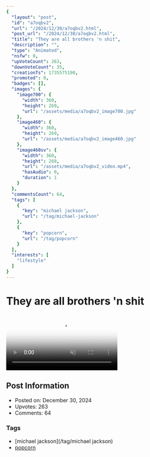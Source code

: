 ```yaml
---
{
  "layout": "post",
  "id": "a7oqbv2",
  "url": "/2024/12/30/a7oqbv2.html",
  "post_url": "/2024/12/30/a7oqbv2.html",
  "title": "They are all brothers 'n shit",
  "description": "",
  "type": "Animated",
  "nsfw": 0,
  "upVoteCount": 263,
  "downVoteCount": 35,
  "creationTs": 1735575190,
  "promoted": 0,
  "badges": [],
  "images": {
    "image700": {
      "width": 360,
      "height": 269,
      "url": "/assets/media/a7oqbv2_image700.jpg"
    },
    "image460": {
      "width": 360,
      "height": 269,
      "url": "/assets/media/a7oqbv2_image460.jpg"
    },
    "image460sv": {
      "width": 360,
      "height": 268,
      "url": "/assets/media/a7oqbv2_video.mp4",
      "hasAudio": 0,
      "duration": 1
    }
  },
  "commentsCount": 64,
  "tags": [
    {
      "key": "michael jackson",
      "url": "/tag/michael-jackson"
    },
    {
      "key": "popcorn",
      "url": "/tag/popcorn"
    }
  ],
  "interests": [
    "lifestyle"
  ]
}
---
```


# They are all brothers 'n shit

<video controls playsinline loop muted poster="/assets/media/a7oqbv2_image460.jpg">
  <source src="/assets/media/a7oqbv2_video.mp4" type="video/mp4">
  Your browser does not support the video tag.
</video>

## Post Information

- Posted on: December 30, 2024
- Upvotes: 263
- Comments: 64

### Tags

- [michael jackson](/tag/michael jackson)
- [popcorn](/tag/popcorn)
